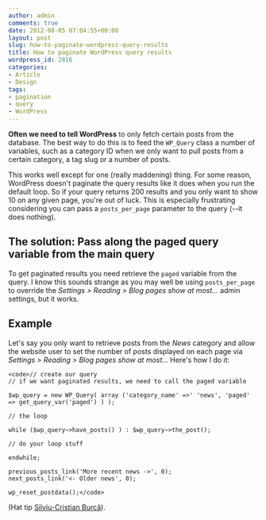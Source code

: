 ```yaml
---
author: admin
comments: true
date: 2012-08-05 07:04:55+00:00
layout: post
slug: how-to-paginate-wordpress-query-results
title: How to paginate WordPress query results
wordpress_id: 2816
categories:
- Article
- Design
tags:
- pagination
- query
- WordPress
---
```


**Often we need to tell WordPress** to only fetch certain posts from the database. The best way to do this is to feed the `WP_Query` class a number of variables, such as a category ID when we only want to pull posts from a certain category, a tag slug or a number of posts.





This works well except for one (really maddening) thing. For some reason, WordPress doesn't paginate the query results like it does when you run the default loop. So if your query returns 200 results and you only want to show 10 on any given page, you're out of luck. This is especially frustrating considering you can pass a `posts_per_page` parameter to the query (--it does nothing).





## The solution: Pass along the paged query variable from the main query





To get paginated results you need retrieve the `paged` variable from the query. I know this sounds strange as you may well be using `posts_per_page` to override the _Settings > Reading > Blog pages show at most…_ admin settings, but it works.





## Example





Let's say you only want to retrieve posts from the _News_ category and allow the website user to set the number of posts displayed on each page via _Settings > Reading > Blog pages show at most…_ Here's how I do it:




    
    <code>// create our query
    // if we want paginated results, we need to call the paged variable
    
    $wp_query = new WP_Query( array ('category_name' =>' 'news', 'paged' => get_query_var('paged') ) );
    
    // the loop
    
    while ($wp_query−>have_posts() ) : $wp_query−>the_post();                
    
    // do your loop stuff
    
    endwhile;
    
    previous_posts_link('More recent news ->', 0);
    next_posts_link('<- Older news', 0);
    
    wp_reset_postdata();</code>





(Hat tip [Silviu-Cristian Burcă](http://scribu.net/wordpress/wp-pagenavi/right-way-to-use-query_posts.html)).




